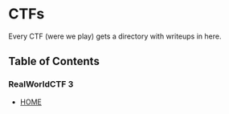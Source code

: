 # CTFs

Every CTF (were we play) gets a directory with writeups in here.

## Table of Contents
### RealWorldCTF 3
   - [HOME](./RealWorldCTF3rd/HOME.md)
